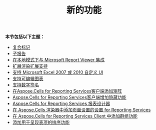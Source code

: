 ﻿---
title: 新的功能
type: docs
weight: 40
url: /zh/reportingservices/new-features/
---
**本节包括以下主题：** 
- [复合标记](/cells/zh/reportingservices/composite-markers/)
- [子报告](/cells/zh/reportingservices/sub-reports/)
- [在本地模式下与 Microsoft Report Viewer 集成](/cells/zh/reportingservices/integrate-with-microsoft-report-viewer-in-local-mode/)
- [扩展渲染扩展支持](/cells/zh/reportingservices/extended-rendering-extensions-support/)
- [支持 Microsoft Excel 2007 或 2010 自定义 UI](/cells/zh/reportingservices/support-for-microsoft-excel-2007-or-2010-custom-ui/)
- [支持可编辑图表](/cells/zh/reportingservices/support-for-editable-charts/)
- [支持数字签名](/cells/zh/reportingservices/support-for-digital-signatures/)
- [在Aspose.Cells for Reporting Services客户端添加矩阵](/cells/zh/reportingservices/add-matrix-in-aspose-cells-for-reporting-services-client/)
- [Aspose.Cells for Reporting Services客户端增加隐藏功能](/cells/zh/reportingservices/add-hide-function-in-aspose-cells-for-reporting-services-client/)
- [Aspose.Cells for Reporting Services 报表设计器](/cells/zh/reportingservices/aspose-cells-for-reporting-services-report-designer/)
- [在 Aspose.Cells 渲染器中添加页面设置的设置 for Reporting Services](/cells/zh/reportingservices/add-settings-for-page-setup-in-aspose-cells-for-reporting-services-renderer/)
- [在 Aspose.Cells for Reporting Services Client 中添加群组功能](/cells/zh/reportingservices/add-group-function-in-aspose-cells-for-reporting-services-client/)
- [添加用于呈现表项的排序功能](/cells/zh/reportingservices/add-sorting-feature-for-rendering-table-item/)
